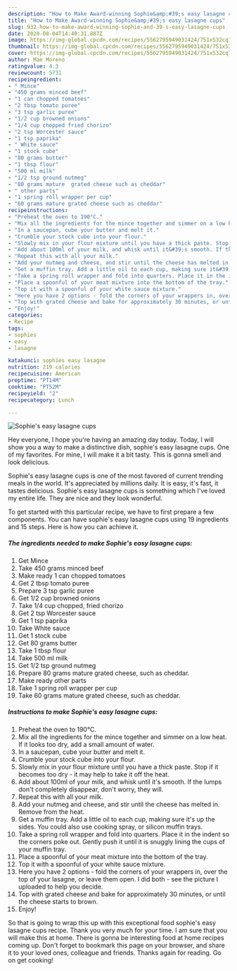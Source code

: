 ```yaml
---
description: "How to Make Award-winning Sophie&amp;#39;s easy lasagne cups"
title: "How to Make Award-winning Sophie&amp;#39;s easy lasagne cups"
slug: 932-how-to-make-award-winning-sophie-and-39-s-easy-lasagne-cups
date: 2020-08-04T14:40:31.887Z
image: https://img-global.cpcdn.com/recipes/5562795949031424/751x532cq70/sophies-easy-lasagne-cups-recipe-main-photo.jpg
thumbnail: https://img-global.cpcdn.com/recipes/5562795949031424/751x532cq70/sophies-easy-lasagne-cups-recipe-main-photo.jpg
cover: https://img-global.cpcdn.com/recipes/5562795949031424/751x532cq70/sophies-easy-lasagne-cups-recipe-main-photo.jpg
author: Mae Moreno
ratingvalue: 4.3
reviewcount: 5731
recipeingredient:
- " Mince"
- "450 grams minced beef"
- "1 can chopped tomatoes"
- "2 tbsp tomato puree"
- "3 tsp garlic puree"
- "1/2 cup browned onions"
- "1/4 cup chopped fried chorizo"
- "2 tsp Worcester sauce"
- "1 tsp paprika"
- " White sauce"
- "1 stock cube"
- "80 grams butter"
- "1 tbsp flour"
- "500 ml milk"
- "1/2 tsp ground nutmeg"
- "80 grams mature  grated cheese such as cheddar"
- " other parts"
- "1 spring roll wrapper per cup"
- "60 grams mature grated cheese such as cheddar"
recipeinstructions:
- "Preheat the oven to 190°C."
- "Mix all the ingredients for the mince together and simmer on a low heat. If it looks too dry, add a small amount of water."
- "In a saucepan, cube your butter and melt it."
- "Crumble your stock cube into your flour."
- "Slowly mix in your flour mixture until you have a thick paste. Stop if it becomes too dry - it may help to take it off the heat."
- "Add about 100ml of your milk, and whisk until it&#39;s smooth. If the lumps don&#39;t completely disappear, don&#39;t worry, they will."
- "Repeat this with all your milk."
- "Add your nutmeg and cheese, and stir until the cheese has melted in. Remove from the heat."
- "Get a muffin tray. Add a little oil to each cup, making sure it&#39;s up the sides. You could also use cooking spray, or silicon muffin trays."
- "Take a spring roll wrapper and fold into quarters. Place it in the indent so the corners poke out. Gently push it until it is snuggly lining the cups of your muffin tray."
- "Place a spoonful of your meat mixture into the bottom of the tray."
- "Top it with a spoonful of your white sauce mixture."
- "Here you have 2 options - fold the corners of your wrappers in, over the top of your lasagne, or leave them open. I did both - see the picture I uploaded to help you decide."
- "Top with grated cheese and bake for approximately 30 minutes, or until the cheese starts to brown."
- "Enjoy!"
categories:
- Recipe
tags:
- sophies
- easy
- lasagne

katakunci: sophies easy lasagne 
nutrition: 219 calories
recipecuisine: American
preptime: "PT14M"
cooktime: "PT52M"
recipeyield: "2"
recipecategory: Lunch

---
```



![Sophie&#39;s easy lasagne cups](https://img-global.cpcdn.com/recipes/5562795949031424/751x532cq70/sophies-easy-lasagne-cups-recipe-main-photo.jpg)

Hey everyone, I hope you're having an amazing day today. Today, I will show you a way to make a distinctive dish, sophie&#39;s easy lasagne cups. One of my favorites. For mine, I will make it a bit tasty. This is gonna smell and look delicious.



Sophie&#39;s easy lasagne cups is one of the most favored of current trending meals in the world. It's appreciated by millions daily. It is easy, it's fast, it tastes delicious. Sophie&#39;s easy lasagne cups is something which I've loved my entire life. They are nice and they look wonderful.


To get started with this particular recipe, we have to first prepare a few components. You can have sophie&#39;s easy lasagne cups using 19 ingredients and 15 steps. Here is how you can achieve it.

<!--inarticleads1-->

##### The ingredients needed to make Sophie&#39;s easy lasagne cups:

1. Get  Mince
1. Take 450 grams minced beef
1. Make ready 1 can chopped tomatoes
1. Get 2 tbsp tomato puree
1. Prepare 3 tsp garlic puree
1. Get 1/2 cup browned onions
1. Take 1/4 cup chopped, fried chorizo
1. Get 2 tsp Worcester sauce
1. Get 1 tsp paprika
1. Take  White sauce
1. Get 1 stock cube
1. Get 80 grams butter
1. Take 1 tbsp flour
1. Take 500 ml milk
1. Get 1/2 tsp ground nutmeg
1. Prepare 80 grams mature  grated cheese, such as cheddar.
1. Make ready  other parts
1. Take 1 spring roll wrapper per cup
1. Take 60 grams mature grated cheese, such as cheddar.




<!--inarticleads2-->

##### Instructions to make Sophie&#39;s easy lasagne cups:

1. Preheat the oven to 190°C.
1. Mix all the ingredients for the mince together and simmer on a low heat. If it looks too dry, add a small amount of water.
1. In a saucepan, cube your butter and melt it.
1. Crumble your stock cube into your flour.
1. Slowly mix in your flour mixture until you have a thick paste. Stop if it becomes too dry - it may help to take it off the heat.
1. Add about 100ml of your milk, and whisk until it&#39;s smooth. If the lumps don&#39;t completely disappear, don&#39;t worry, they will.
1. Repeat this with all your milk.
1. Add your nutmeg and cheese, and stir until the cheese has melted in. Remove from the heat.
1. Get a muffin tray. Add a little oil to each cup, making sure it&#39;s up the sides. You could also use cooking spray, or silicon muffin trays.
1. Take a spring roll wrapper and fold into quarters. Place it in the indent so the corners poke out. Gently push it until it is snuggly lining the cups of your muffin tray.
1. Place a spoonful of your meat mixture into the bottom of the tray.
1. Top it with a spoonful of your white sauce mixture.
1. Here you have 2 options - fold the corners of your wrappers in, over the top of your lasagne, or leave them open. I did both - see the picture I uploaded to help you decide.
1. Top with grated cheese and bake for approximately 30 minutes, or until the cheese starts to brown.
1. Enjoy!




So that is going to wrap this up with this exceptional food sophie&#39;s easy lasagne cups recipe. Thank you very much for your time. I am sure that you will make this at home. There is gonna be interesting food at home recipes coming up. Don't forget to bookmark this page on your browser, and share it to your loved ones, colleague and friends. Thanks again for reading. Go on get cooking!
